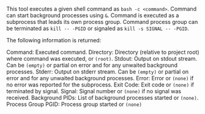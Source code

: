 This tool executes a given shell command as `bash -c <command>`.
Command can start background processes using `&`.
Command is executed as a subprocess that leads its own process group.
Command process group can be terminated as `kill -- -PGID` or signaled as `kill -s SIGNAL -- -PGID`.

The following information is returned:

Command: Executed command.
Directory: Directory (relative to project root) where command was executed, or `(root)`.
Stdout: Output on stdout stream. Can be `(empty)` or partial on error and for any unwaited background processes.
Stderr: Output on stderr stream. Can be `(empty)` or partial on error and for any unwaited background processes.
Error: Error or `(none)` if no error was reported for the subprocess.
Exit Code: Exit code or `(none)` if terminated by signal.
Signal: Signal number or `(none)` if no signal was received.
Background PIDs: List of background processes started or `(none)`.
Process Group PGID: Process group started or `(none)`
